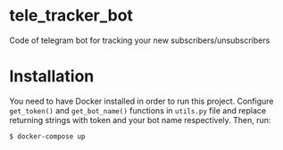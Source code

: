 # tele_tracker_bot
Code of telegram bot for tracking your new subscribers/unsubscribers
# Installation
You need to have Docker installed in order to run this project.
Configure `get_token()` and `get_bot_name()` functions in `utils.py` file and replace returning strings with token and your bot name respectively.
Then, run:

`$ docker-compose up`
